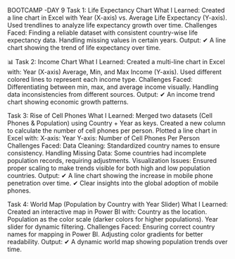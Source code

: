 BOOTCAMP -DAY 9
Task 1: Life Expectancy Chart
What I Learned:
Created a line chart in Excel with Year (X-axis) vs. Average Life Expectancy (Y-axis).
Used trendlines to analyze life expectancy growth over time.
Challenges Faced:
Finding a reliable dataset with consistent country-wise life expectancy data.
Handling missing values in certain years.
Output:
✔ A line chart showing the trend of life expectancy over time.

📊 Task 2: Income Chart
What I Learned:
Created a multi-line chart in Excel with:
Year (X-axis)
Average, Min, and Max Income (Y-axis).
Used different colored lines to represent each income type.
Challenges Faced:
Differentiating between min, max, and average income visually.
Handling data inconsistencies from different sources.
Output:
✔ An income trend chart showing economic growth patterns.

Task 3: Rise of Cell Phones
What I Learned:
Merged two datasets (Cell Phones & Population) using Country + Year as keys.
Created a new column to calculate the number of cell phones per person.
Plotted a line chart in Excel with:
X-axis: Year
Y-axis: Number of Cell Phones Per Person
Challenges Faced:
Data Cleaning: Standardized country names to ensure consistency.
Handling Missing Data: Some countries had incomplete population records, requiring adjustments.
Visualization Issues: Ensured proper scaling to make trends visible for both high and low population countries.
Output:
✔ A line chart showing the increase in mobile phone penetration over time.
✔ Clear insights into the global adoption of mobile phones.

Task 4: World Map (Population by Country with Year Slider)
What I Learned:
Created an interactive map in Power BI with:
Country as the location.
Population as the color scale (darker colors for higher populations).
Year slider for dynamic filtering.
Challenges Faced:
Ensuring correct country names for mapping in Power BI.
Adjusting color gradients for better readability.
Output:
✔ A dynamic world map showing population trends over time.
